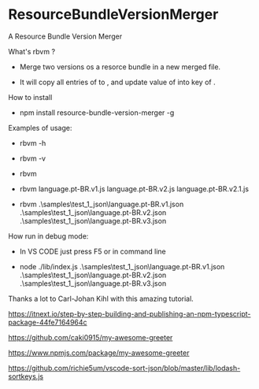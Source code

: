 # ResourceBundleVersionMerger

A Resource Bundle Version Merger

What's rbvm ?

- Merge two versions os a resorce bundle in a new merged file.

- It will copy all entries of <newFile> to <mergedFile>, and update value of <oldFile> into key of <mergedFile>.

How to install

- npm install resource-bundle-version-merger -g

Examples of usage:

- rbvm -h

- rbvm -v

- rbvm <oldFile> <newFile> <mergedFile>

- rbvm language.pt-BR.v1.js language.pt-BR.v2.js language.pt-BR.v2.1.js

- rbvm .\samples\test_1_json\language.pt-BR.v1.json .\samples\test_1_json\language.pt-BR.v2.json .\samples\test_1_json\language.pt-BR.v3.json

How run in debug mode:

- In VS CODE just press F5 or in command line

- node ./lib/index.js .\samples\test_1_json\language.pt-BR.v1.json .\samples\test_1_json\language.pt-BR.v2.json .\samples\test_1_json\language.pt-BR.v3.json

Thanks a lot to Carl-Johan Kihl with this amazing tutorial.

https://itnext.io/step-by-step-building-and-publishing-an-npm-typescript-package-44fe7164964c

https://github.com/caki0915/my-awesome-greeter

https://www.npmjs.com/package/my-awesome-greeter

https://github.com/richie5um/vscode-sort-json/blob/master/lib/lodash-sortkeys.js
